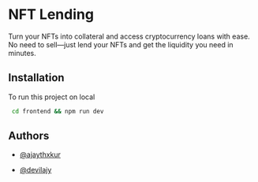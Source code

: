 
# NFT Lending

Turn your NFTs into collateral and access cryptocurrency loans with ease. No need to sell—just lend your NFTs and get the liquidity you need in minutes.


## Installation

To run this project on local

```bash
 cd frontend && npm run dev
```


## Authors

- [@ajaythxkur](https://www.github.com/ajaythxkur)

- [@devilajy](https://www.github.com/devil02070)

